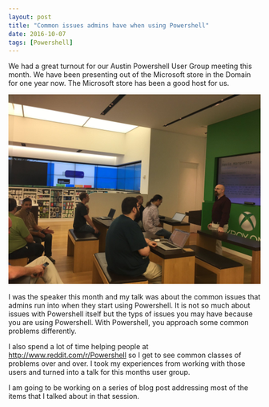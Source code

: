 ```yaml
---
layout: post
title: "Common issues admins have when using Powershell"
date: 2016-10-07
tags: [Powershell]
---
```


We had a great turnout for our Austin Powershell User Group meeting this month. We have been presenting out of the Microsoft store in the Domain for one year now. The Microsoft store has been a good host for us.

![Image of Kevin Marquette presenting to the Austin Powershell User Group](../img/2016-10-6-powershell-group.jpg)

I was the speaker this month and my talk was about the common issues that admins run into when they start using Powershell. It is not so much about issues with Powershell itself but the typs of issues you may have because you are using Powershell. With Powershell, you approach some common problems differently. 

I also spend a lot of time helping people at http://www.reddit.com/r/Powershell so I get to see common classes of problems over and over. I took my experiences from working with those users and turned into a talk for this months user group.

I am going to be working on a series of blog post addressing most of the items that I talked about in that session. 